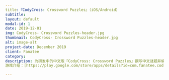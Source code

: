 ```yaml
---
title:『CodyCross: Crossword Puzzles』（iOS/Android）
subtitle: 
layout: default
modal-id: 1
date: 2019-12-01
img: CodyCross- Crossword Puzzles-header.jpg
thumbnail: CodyCross- Crossword Puzzles-header.jpg
alt: image-alt
project-date: December 2019
client: Fanatee
category: 
description: 为研发中的中文版『CodyCross: Crossword Puzzles』撰写中文谜题并编辑谜题库  
游戏介绍：[https://play.google.com/store/apps/details?id=com.fanatee.cody&hl=zh](https://play.google.com/store/apps/details?id=com.fanatee.cody&hl=zh)

---
```

